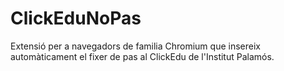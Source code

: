 # ClickEduNoPas

Extensió per a navegadors de familia Chromium que insereix automàticament el fixer de pas al ClickEdu de l'Institut Palamós.

